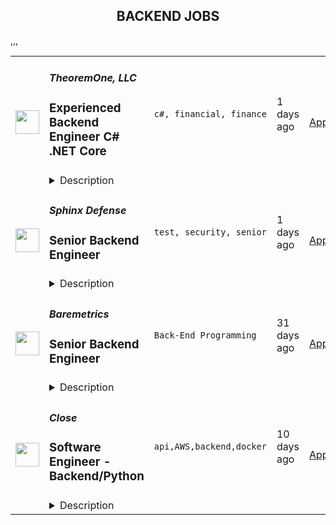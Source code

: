 <div align="center"><h2>BACKEND JOBS</h2></div><table><tr>
                <td width="100" height="100" rowspan="2">
                    <img src="https://remoteok.com/assets/img/jobs/694d358bb77f95cfc90ce5648935d77a1662156005.png" width="38px" height="auto">
                </td>
                <td width="300">
                    <h5>TheoremOne, LLC</h5>
                    <h3>
					Experienced Backend Engineer C# .NET Core				</h3>
                </td>
                <td width="300">
                    <code>c#, financial, finance</code>
                </td>
                <td width="200">
                <text>1 days ago</text>
                </td>
                <td width="100" rowspan="2">
                <a href="https://remoteOK.com/jobs/112382" align="right" target="_blank">Apply</a>
                </td>
            </tr>
            <tr>
                <td colspan="3">
                <details><summary>Description</summary>
                Join our global team of 350+ craftspeople! We are a consultancy that solves business problems by designing and building highly complex custom software for the world's leading companies. We are on a mission to dismantle the traditional consulting ecosystem and replace it with an effective framework for innovation that transforms the way businesses think about and solve problems from the inside out.WHAT YOU'LL DOAs Experienced Backend EngineerÂ  you will build greenfield and brownfield, scalable web platforms within the .NET Core environment. In addition to providing input on app architecture, you will create and review pull requests daily and engage with internal teams and directly with clients with an agile environment. You will work in small teams with a product manager, designers and other engineers to scope design and implement features.Â WHO YOU AREYou are a passionate technologist with the discipline to create and finish projects. You have opinions about your favorite open source projects, or perhaps you have contributed to some or started one of your own.Â  You are a communicator. Whether you are raising the flag within an implementation or sharing your favorite playlist in Slack, you will not shy away from letting your voice be heard.Â Â This program interacts with teams on the Pacific coast of the US. Successful candidates will have to align a portion of their day to the morning hours of the client.Unsure if your skills meet all of our requirements?Apply anyway! We would love to meet you and find out more about how your skills could add value. At TheoremOne, we value open communication and feedback. We believe that diversity of identity, perspective, and experience makes us stronger; we would love to hear your perspective too!Recording disclosureTheoremOne records interviews so that we can focus on delivering a great interview experience. If you are uncomfortable with being recorded, please let our recruiters know when they reach out to you.About TheoremOneFounded in 2007, TheoremOne LLC is a remote-first technology consulting company, globally distributed by design. We are privately-owned and committed to building a sustainable organization. Our services range from:Â -New product development-Pure R & D-Legacy modernization-Revenue generation-Process optimization-Organizational transformationIf itâs cool and engaging in technology, we are likely working on it.Customers come to us because they need to change to succeed and are looking for a solution that isn't just about technology â but also people, process, and leadership. We consult, form a diverse team of experts, and deliver strategy and execution under one roof.Consultants come to us for the autonomy, depth of project, and challenge of working with a wide range of clients across multiple platforms and industries. Our contributors are master puzzle solvers in a vast range of technologies. Benefits and Perks100% REMOTE - We're fully distributedTEAM RETREATS -Â We value our face to face interaction, so our team enjoys regular retreats (on pause due to Covid-but will kick back off when safe and compliant)EDUCATION AND CAREER GROWTH - We encourage our team to undertake any professional growth opportunities available, and we offer programs and financial assistance to achieve this!HEALTHY BODY, HEALTHY MIND - HAPPY TEAM  -Â We offer paid vacation and support healthy lifestyles through our physical fitness benefits program.COMPANYWIDE VISIBILITY - We operate in a fully transparent environment to ensure we as a company and team have full understanding of where we came from, and where we are going.HEALTHCARE & FINANCE -Â For US, UK, Canada, Spain and Brazil based full time employees; we have comprehensive benefits.#LI-RemoteÂ TheoremOne expects all team members to be honest, trustworthy, and operate with integrity. Discrimination and all unlawful harassment (including sexual harassment) in employment is not tolerated. We encourage success based on our individual merits and abilities, and all decisions regarding recruitment, hiring, promotion, compensation, employee development decisions such as training, and all other terms and conditions of employment, are based on business needs, job requirements and individual qualifications without regard to race, genetics, nationality, national origin, citizenship status, employment status, ethnicity, ethnic origin, color, creed, religion, belief, age, family or parental status, pregnancy, marital status, sex, gender, sex or gender assigned at birth, gender identity, gender expression, sexual orientation, sexual preference, romantic orientation, romantic preference, pairing orientation, pairing preference, language, lifestyle, social class, socio-economic status, political affiliation, military or veteran status, physical and mental ability, disability, hairstyle, physical features, medical condition, or any other other status protected by the laws or regulations in the locations where we operate. We oppose all forms of unlawful or unfair discrimination. TheoremOne encourages applicants of all ages. We've created a competitive rewards model for our team members around the world. TheoremOne's benefit and compensation offerings vary depending on geographic location, are subject to eligibility requirements, and may be modified from time to time. TheoremOne is an equal opportunity employer.
                </details>
                </td>
            </tr>,<tr>
                <td width="100" height="100" rowspan="2">
                    <img src="https://remoteOK.com/assets/logo-square.png" width="38px" height="auto">
                </td>
                <td width="300">
                    <h5>Sphinx Defense</h5>
                    <h3>
					Senior Backend Engineer				</h3>
                </td>
                <td width="300">
                    <code>test, security, senior</code>
                </td>
                <td width="200">
                <text>1 days ago</text>
                </td>
                <td width="100" rowspan="2">
                <a href="https://remoteOK.com/jobs/112330" align="right" target="_blank">Apply</a>
                </td>
            </tr>
            <tr>
                <td colspan="3">
                <details><summary>Description</summary>
                Sphinx is hiring a Senior Backend Engineer to join our Space  Communications team building a ground communications and  data-transport  platform for US government satellites. As a Senior Backend Engineer  you will lead the development of core  platform services, designing and  building technology to support the operations of a wide variety of US  Government satellites. You'll work as both a individual contributor and a lead for more junior engineers. Sphinx builds software to solve complex national security problems for America and its allies. Founded by engineers and technologists with deep experience across commercial and defense technology, we were frustrated by the outdated and insecure technology America's service members are forced to rely on. We're here to do better. Weâre focused on building modern, scalable products with an emphasis on using open source technologies. Expect talented, motivated, and interesting colleagues who emphasize collaboration, transparency, and individual responsibility.Â The base compensation range for this position is 160-185k/year, and includes meaningful equity ownership, profit sharing, employer 401(k) contribution, and 100% employer covered medical, dental, and vision insurance for you and your dependents. We work across time zones and are very accommodating of flexible schedules. Eligibility: The position is only open to US Citizens. This is a full time, remote (anywhere in the US) position.
                </details>
                </td>
            </tr>,<tr>
                <td width="100" height="100" rowspan="2">
                    <img src="https://wwr-pro.s3.amazonaws.com/logos/0077/5898/logo.gif" width="38px" height="auto">
                </td>
                <td width="300">
                    <h5>Baremetrics</h5>
                    <h3> Senior Backend Engineer</h3>
                </td>
                <td width="300">
                    <code>Back-End Programming</code>
                </td>
                <td width="200">
                <text>31 days ago</text>
                </td>
                <td width="100" rowspan="2">
                <a href="https://weworkremotely.com/remote-jobs/baremetrics-senior-backend-engineer-1" align="right" target="_blank">Apply</a>
                </td>
            </tr>
            <tr>
                <td colspan="3">
                <details><summary>Description</summary>
                <img src="https://we-work-remotely.imgix.net/logos/0077/5898/logo.gif?ixlib=rails-4.0.0&w=50&h=50&dpr=2&fit=fill&auto=compress" />

<p>
  <strong>Headquarters:</strong> Remote
    <br /><strong>URL:</strong> <a href="https://baremetrics.com">https://baremetrics.com</a>
</p>

<div>
<strong>Senior Backend Engineer<br></strong><br>
</div><div>$140k+<br><br>
</div><div>
<br><br>
</div><div>As a senior backend developer at <a href="https://baremetrics.com/">Baremetrics</a>, you will be working on a variety of projects from payment provider integrations and data ingestion to metrics processing and user-facing features.<br><br>
</div><div>We're a very small team with a huge bias for simplicity. You'll be working on projects, large and small, from inception to completion.<br><br>
</div><div>We approach our work with focus and purpose in an environment of trust and autonomy. When we work on a difficult problem, we take the time to think through and research the possible solutions and then write an implementation plan. Sometimes that may also include some tinkering.<br><br>
</div><div>
<strong><br>The stack you’ll use<br></strong><br>
</div><div>Baremetrics is built atop Ruby on Rails and PostgreSQL, and uses VueJS and Typescript on the frontend. You should feel comfortable exploring and learning new technologies and languages.<br><br>
</div><div>
<strong><br>The work to be done<br></strong><br>
</div><div>We have interesting engineering challenges and exciting plans for the future of the product, much of which revolves around processing and finding insights in large data sets.<br><br>
</div><div>Here are some examples of the type of problems you would work on:<br><br>
</div><ul>
<li>Implement new user-facing product features</li>
<li>Investigate metric discrepancies reported by customers and fix them at the root cause</li>
<li>Develop tooling to surface business insights across many terabytes of data</li>
<li>Mentor junior programmers</li>
</ul><div>
<strong><br>About you<br></strong><br>
</div><div>You have a strong track record of shipping great products using Ruby on Rails. You understand the language in depth. You should also be experienced in SQL query optimization and designing efficient schemas, as that's a big part of our core business logic.<br><br>
</div><div>We expect you to be self-motivated and self-directed, a strong individual contributor, and a true "manager of one".  Much of our communication happens in writing. It is important that you are a good writer and effective communicator.<br><br>
</div><div>
<strong><br>The hiring process<br></strong><br>
</div><div>There are a few stages in the hiring process. We know how nerve-racking applying for a new job can be and we want to make it as smooth and enjoyable as possible. We're looking to make an offer to someone no later than September 30.<br><br>
</div><div>
<strong>Stage 1: Initial application &amp; questions</strong> — You’ll send in your basic info and we’ll send over a few questions about your experience and skills.<br> <br>- <strong>Please send an email to allison@baremetrics.com introducing yourself and attach your resume!<br></strong><br>
</div><div>
<strong>Stage 2: Interviews</strong> — You’ll have a video interview with someone on the engineering team. You’ll then do a final video interview with our CEO to talk about company culture, benefits, perks, and the future of the company as well as to answer any questions you have.<br><br>
</div><div>
<strong>Stage 3: Job Offer</strong> — After consulting a few of your references, we’ll make an offer and hope that you’ll join the team!<br><br>
</div><div>
<strong><br>Benefits<br></strong><br>
</div><ul>
<li>Work from anywhere (we're 100% remote) but prefer a candidate that is located/works US timezones. </li>
<li>Competitive salary ($140,000+)</li>
<li>Flexible work hours</li>
<li>Full health, vision &amp; dental insurance for you and your family</li>
</ul><div>
<br><br>
</div>

<p><strong>To apply:</strong> <a href="https://weworkremotely.com/remote-jobs/baremetrics-senior-backend-engineer-1">https://weworkremotely.com/remote-jobs/baremetrics-senior-backend-engineer-1</a></p>

                </details>
                </td>
            </tr>,<tr>
                <td width="100" height="100" rowspan="2">
                    <img src="https://wwr-pro.s3.amazonaws.com/logos/0018/6411/logo.gif" width="38px" height="auto">
                </td>
                <td width="300">
                    <h5>TheoremOne, LLC</h5>
                    <h3> Senior Backend Engineer - Python</h3>
                </td>
                <td width="300">
                    <code>Back-End Programming</code>
                </td>
                <td width="200">
                <text>781 days ago</text>
                </td>
                <td width="100" rowspan="2">
                <a href="https://weworkremotely.com/remote-jobs/theoremone-llc-senior-backend-engineer-python" align="right" target="_blank">Apply</a>
                </td>
            </tr>
            <tr>
                <td colspan="3">
                <details><summary>Description</summary>
                <img src="https://we-work-remotely.imgix.net/logos/0018/6411/logo.gif?ixlib=rails-4.0.0&w=50&h=50&dpr=2&fit=fill&auto=compress" />

<p>
  <strong>Headquarters:</strong> Fully Distributed
    <br /><strong>URL:</strong> <a href="https://theorem.co/">https://theorem.co/</a>
</p>

<div>Join our global team of 350+ craftspeople! We are a consultancy that solves business problems by designing and building highly complex custom software for the world's leading companies. We are on a mission to dismantle the traditional consulting ecosystem and replace it with an effective framework for innovation that transforms the way businesses think about and solve problems from the inside out.</div><div><br></div><div>We are looking for a passionate and high experience Senior Developer to be a part of one of our cross-functional product development teams to help us build projects that delivers real value to our customers with new and improved features.</div><div><br></div><div>As Python Senior Engineer you will be taking ownership and start projects from scratch in one or more domains of our products and will work closely with other developers using cutting-edge open source frameworks, highly-available RESTful services and back-end systems.</div><div>About You</div><ul>
<li>You have a strong Python engineering background. You had the opportunity worked on project from conception to delivery.</li>
<li>You care about producing high quality solution using good engineering principles and practices.</li>
<li>You want to take ownership, break down and tackle real problems while bringing value to real users.</li>
<li>You are a great team player and communicator, you prefer over-communication rather than under-communicate</li>
<li>You are a passionate technologist with the discipline to create and finish projects. You have opinions about your favorite open source projects, or perhaps you have contributed to some or started one of your own.</li>
</ul><div><br></div><div>The technologies you and your team will work on:</div><ul><li>Python 3.6+, FaspAPI, pandas, SQLAlchemy, Alembic, PostgreSQL, requests, loguru</li></ul><div>Required Qualifications</div><ul>
<li>5+ years of experience building clean, maintainable, and well-tested code</li>
<li>You feel comfortable working with modern python technologies like FastAPI, Requests, etc.</li>
<li>Working experience with FastAPI or other python frameworks</li>
<li>Working experience with MongoDB or Postgres or MySQL, writing efficient queries, data modeling</li>
<li>Previous experience collaborating on highly distributed teams</li>
<li>Previous experience working within an Agile/Scrum environment.</li>
<li>Possess a strong and reliable internet connection.</li>
</ul><div>You will be successful when</div><ul>
<li>You are able to hit the ground running within your area of expertise and are not afraid of challenges outside of it</li>
<li>Thrive on collaborating with other team members and across disciplines</li>
<li>You are happy to receive feedback and see it as an opportunity for reflection and improvement </li>
<li>You are always learning - Whether you are learning to help your team and customer work through new concepts and technology </li>
<li>You are astute, you know when to push an issue and when to let things lie</li>
<li>You are friendly - you reach out to your teammates even if they aren’t on your project team</li>
<li>You can work through ambiguity - you aren’t shy about asking questions to gain clarity</li>
<li>Entrepreneurial and intrapreneurial - always on the lookout for new opportunities to improve the company externally and internally</li>
</ul>

<p><strong>To apply:</strong> <a href="https://weworkremotely.com/remote-jobs/theoremone-llc-senior-backend-engineer-python">https://weworkremotely.com/remote-jobs/theoremone-llc-senior-backend-engineer-python</a></p>

                </details>
                </td>
            </tr>,<tr>
                <td width="100" height="100" rowspan="2">
                    <img src="https://remotive.com/job/1368348/logo" width="38px" height="auto">
                </td>
                <td width="300">
                    <h5>Close</h5>
                    <h3>Backend Engineering Manager</h3>
                </td>
                <td width="300">
                    <code>AWS,backend,business intelligence,docker</code>
                </td>
                <td width="200">
                <text>10 days ago</text>
                </td>
                <td width="100" rowspan="2">
                <a href="https://remotive.com/remote-jobs/software-dev/backend-engineering-manager-1368348" align="right" target="_blank">Apply</a>
                </td>
            </tr>
            <tr>
                <td colspan="3">
                <details><summary>Description</summary>
                <p style="margin: 0px; padding: 0px; color: #555659; white-space: pre-wrap;"><span style="font-weight: bold; -webkit-font-smoothing: subpixel-antialiased; background-color: inherit;">ABOUT US</span></p>
<p style="margin: 0px; padding: 0px; color: #555659; white-space: pre-wrap;">At <a class="postings-link" href="https://close.com/" rel="nofollow" style="color: #969799; text-decoration: underline;"><u style="background-color: inherit;">Close</u></a>, we're building the sales communication platform of the future. With our roots as the very first sales CRM to include built-in calling, we're leading the industry toward eliminating manual processes and helping companies to close more deals (faster). Since our founding in 2013, we've grown to become a profitable, 100% globally distributed team of 50+ high-performing, happy people that are dedicated to building a product our customers love.</p>
<p> </p>
<p style="margin: 0px; padding: 0px; color: #555659; white-space: pre-wrap;">Our backend <a class="postings-link" href="https://stackshare.io/close-crm/close" rel="nofollow" style="color: #969799; text-decoration: underline;"><u style="background-color: inherit;">tech stack</u></a> currently consists primarily of Python Flask web apps with our <a class="postings-link" href="https://github.com/closeio/tasktiger" rel="nofollow" style="color: #969799; text-decoration: underline;"><u style="background-color: inherit;">TaskTiger</u></a> scheduler handling many of the backend asynchronous task processing chores. Our data stores include MongoDB, PostgreSQL, Elasticsearch, and Redis. The underlying infrastructure runs on AWS using a combination of managed services like EKS, MSK, RDS and ElasticCache and non-managed services running on EC2 instances. All of our compute runs through CI/CD pipelines that build Docker images, run automated tests and deploy to our Kubernetes clusters. Our backend primarily serves a well-documented <a class="postings-link" href="https://developer.close.com/" rel="nofollow" style="color: #969799; text-decoration: underline;"><u style="background-color: inherit;">public API</u></a> that our front-end JavaScript app consumes. Our infrastructure is heavily automated using AWS tools, Terraform, and Ansible.</p>
<p> </p>
<p style="margin: 0px; padding: 0px; color: #555659; white-space: pre-wrap;">We ❤️ open sourcing our code and ideas on <a class="postings-link" href="https://github.com/closeio" rel="nofollow" style="color: #969799; text-decoration: underline;">our GitHub</a> and on <a class="postings-link" href="https://making.close.com/" rel="nofollow" style="color: #969799; text-decoration: underline;">The Making of Close</a>, our behind-the-scenes Product &amp; Engineering blog. Check out our projects like <a class="postings-link" href="https://github.com/closeio/socketshark" rel="nofollow" style="color: #969799; text-decoration: underline;"><u style="background-color: inherit;">SocketShark</u></a>, <a class="postings-link" href="https://github.com/closeio/tasktiger" rel="nofollow" style="color: #969799; text-decoration: underline;"><u style="background-color: inherit;">TaskTiger</u></a>, <a class="postings-link" href="https://github.com/closeio/limitlion" rel="nofollow" style="color: #969799; text-decoration: underline;"><u style="background-color: inherit;">LimitLion</u></a> and <a class="postings-link" href="https://github.com/closeio/ciso8601" rel="nofollow" style="color: #969799; text-decoration: underline;"><u style="background-color: inherit;">ciso8601</u></a>.</p>
<p> </p>
<p style="margin: 0px; padding: 0px; color: #555659; white-space: pre-wrap;"><span style="font-weight: bold; -webkit-font-smoothing: subpixel-antialiased; background-color: inherit;">ABOUT YOU</span></p>
<p style="margin: 0px; padding: 0px; color: #555659; white-space: pre-wrap;">We're looking for a full-time Engineering Manager to join our core Product &amp; Engineering Team who has significant experience building, managing, and monitoring backend services at scale. You should be comfortable working in a fast-paced environment with a medium-sized, talented team where you're supported in your efforts to grow professionally. You are able to manage your time well, communicate effectively, and collaborate in a fully distributed team.</p>
<p> </p>
<p style="margin: 0px; padding: 0px; color: #555659; white-space: pre-wrap;">Reporting to the Director of Backend Engineering, you will lead a small team of Python engineers, helping them solve technical challenges, project planning and providing other support as needed to help them build our backend services. Your team will split its time working on a combination of (a) general backend projects to improve our product, and (b) specific focus areas assigned to your team.</p>
<p> </p>
<p style="margin: 0px; padding: 0px;"><span style="color: #555659;"><span style="white-space: pre-wrap;"><strong>Areas of focus...</strong></span></span></p>
<ul style="margin-left: 2em; padding-left: 0px; color: #555659; white-space: pre-wrap;">
<li style="margin: 0px; padding: 0px;">Data storage systems including traditional SQL and NoSQL databases as well as advanced indexing/searching technologies (Mongo, PostgreSQL, Elasticsearch)</li>
<li style="margin: 0px; padding: 0px;">Reporting and Business Intelligence systems (custom implementations using Elasticsearch plugins, SQL window functions and other analytical techniques)</li>
<li style="margin: 0px; padding: 0px;">Messaging and queuing systems (Kafka, Redis, PostgreSQL)</li>
<li style="margin: 0px; padding: 0px;">Batch/Async job processing frameworks (<a class="postings-link" href="https://github.com/closeio/tasktiger" rel="nofollow" style="color: #969799; text-decoration: underline;">TaskTiger</a>)</li>
</ul>
<p><span style="color: #555659;"><span style="white-space: pre-wrap;"> </span></span></p>
<p><span style="color: #555659;"><span style="white-space: pre-wrap;"><strong>Key responsibilities:</strong></span><br></span></p>
<ul style="margin-left: 2em; padding-left: 0px; color: #555659; white-space: pre-wrap;">
<li style="margin: 0px; padding: 0px;">Manage and grow a team of 4-8 mostly senior Python software engineers, support them through 1:1s and continuous feedback, and support their career growth.</li>
<li style="margin: 0px; padding: 0px;">Help manage our software development cycles by supporting prioritizing, speccing, and building features (our process is loosely based on <a class="postings-link" href="https://basecamp.com/shapeup" rel="nofollow" style="color: #969799; text-decoration: underline;">Shape Up</a>). </li>
<li style="margin: 0px; padding: 0px;">Work with other Close teams to communicate changes, gather requirements, and maintain open communication across our organization.</li>
<li style="margin: 0px; padding: 0px;">Develop a roadmap for their team’s focus areas and set goals to work towards that plan.</li>
<li style="margin: 0px; padding: 0px;">Help tune our engineering processes to allow us to scale and continue shipping high quality software.</li>
<li style="margin: 0px; padding: 0px;">Promote delegating responsibilities across their team and sharing knowledge whenever possible (check out our <a class="postings-link" href="https://making.close.com/" rel="nofollow" style="color: #969799; text-decoration: underline;">engineering blog</a> for examples of sharing).</li>
<li style="margin: 0px; padding: 0px;">Help maintain our public and private <a class="postings-link" href="https://github.com/closeio" rel="nofollow" style="color: #969799; text-decoration: underline;">GitHub repos</a> by managing issues and projects to categorize, prioritize, and plan future work.</li>
<li style="margin: 0px; padding: 0px;">This position is primarily a management role but the candidate should be comfortable with coding efforts like PR reviews, bug fixes, and other coding activities outside of critical path development efforts.</li>
</ul>
<p><span style="color: #555659;"><span style="white-space: pre-wrap;"> </span></span></p>
<p><span style="color: #555659;"><span style="white-space: pre-wrap;"><strong> You should...</strong></span><br></span></p>
<ul style="margin-left: 2em; padding-left: 0px; color: #555659; white-space: pre-wrap;">
<li style="margin: 0px; padding: 0px;">Have 2+ years leading a software engineering team.</li>
<li style="margin: 0px; padding: 0px;">Have 4+ years of senior software engineering experience (Senior experience in other languages is acceptable but working knowledge of Python is required).</li>
<li style="margin: 0px; padding: 0px;">Have a strong interest and ideally significant experience in backend technologies like databases, async job processing, messaging systems, indexing/search systems, web frameworks, etc. </li>
<li style="margin: 0px; padding: 0px;">Be detail-oriented, organized, and great at oral/written communication.</li>
<li style="margin: 0px; padding: 0px;">Be self-motivated and comfortable with responsibility.</li>
<li style="margin: 0px; padding: 0px;">Be growth minded and want to help improve our processes, scale teams, and take other actions that significantly improve our productivity and quality.</li>
<li style="margin: 0px; padding: 0px;">Be located in the Americas or in a European/African time zone. We have regular Zoom meetings with team members throughout these time zones.</li>
</ul>
<p><span style="color: #555659;"><span style="white-space: pre-wrap;"> </span></span></p>
<p><span style="color: #555659;"><span style="white-space: pre-wrap;"><strong>Why Close? </strong></span><br></span></p>
<ul style="margin-left: 2em; padding-left: 0px; color: #555659; white-space: pre-wrap;">
<li style="margin: 0px; padding: 0px;"><a class="postings-link" href="https://www.youtube.com/watch?v=ZbyGnLhtj0o&amp;feature=youtu.be" rel="nofollow" style="color: #969799; text-decoration: underline;">Culture video</a> 💚</li>
<li style="margin: 0px; padding: 0px;">100% remote company <em>(we believe in trust and autonomy)</em></li>
<li style="margin: 0px; padding: 0px;">Choose between working 5 days/wk (standard full-time) or 4 days/wk @ 80% pay</li>
<li style="margin: 0px; padding: 0px;"><a class="postings-link" href="https://www.youtube.com/watch?v=gKjyXMz-q-Q&amp;feature=youtu.be" rel="nofollow" style="color: #969799; text-decoration: underline;">Annual team retreats</a> ✈️</li>
<li style="margin: 0px; padding: 0px;">Quarterly virtual summits</li>
<li style="margin: 0px; padding: 0px;">5 weeks PTO + Winter Holiday Break</li>
<li style="margin: 0px; padding: 0px;">2 additional PTO days every year with the company</li>
<li style="margin: 0px; padding: 0px;">1 month paid sabbatical every 5 years</li>
<li style="margin: 0px; padding: 0px;">Co-working stipend</li>
<li style="margin: 0px; padding: 0px;">Paid parental leave</li>
<li style="margin: 0px; padding: 0px;">Medical, Dental, Vision with HSA option (US residents)</li>
<li style="margin: 0px; padding: 0px;">401k matching at 6% (US residents)</li>
<li style="margin: 0px; padding: 0px;">Dependent care FSA (US residents)</li>
<li style="margin: 0px; padding: 0px;">Contributor to <a class="postings-link" href="https://stripe.com/climate" rel="nofollow" style="color: #969799; text-decoration: underline;">Stripe's climate</a> initiative 🌍 ❤️ </li>
<li style="margin: 0px; padding: 0px;"><a class="postings-link" href="https://close.io/about/" rel="nofollow" style="color: #969799; text-decoration: underline;">Our story and team</a> 🚀</li>
</ul>
<p><span style="color: #555659;"><span style="white-space: pre-wrap;"> </span></span></p>
<p style="margin: 0px; padding: 0px; color: #555659; white-space: pre-wrap;">At Close, everyone has a voice. We encourage transparency and practice a mature approach to the work-place. In general, we don’t have strict policies, we have guidelines. Work/life harmony is an important part of our business - we believe you bring your best to work when you practice self-care (whatever that looks like for you).  </p>
<p> </p>
<p style="margin: 0px; padding: 0px; color: #555659; white-space: pre-wrap;">We come from 16 countries located in 5 of the 7 continents -- looking at you Antarctica and Australia ;-) ….. We’re a collection of talented humans rich in diverse backgrounds, lifestyles, and cultures. Every year we meet up somewhere around the world to spend time with one another. These gatherings are an opportunity to strengthen the social fiber of our global community.</p>
<p> </p>
<p style="margin: 0px; padding: 0px; color: #555659; white-space: pre-wrap;">Our team is growing in more ways than one - we’ve recently launched 17 babies (and counting!). Unanimously, our favorite and most impactful value is “Build a house you want to live in.” We strive to make decisions that are authentic for our people and help our customers become more successful.</p>
<p> </p>
<p style="margin: 0px; padding: 0px; color: #555659; white-space: pre-wrap;"><em>Our application process was designed to promote equitable and unbiased hiring practices. We ask a small series of questions that are similar to what would be asked in the first interview. This helps us learn more about you right from the start so please be sure to answer each question thoughtfully. All applications are reviewed internally by one of our team members; a qualified application undergoes a second review by the hiring manager to determine whether a call is scheduled. Regardless of fit, you will hear back from us letting you know if we'll be moving forward.</em></p>
<img src="https://remotive.com/job/track/1368348/blank.gif?source=public_api" alt=""/>
                </details>
                </td>
            </tr>,<tr>
                <td width="100" height="100" rowspan="2">
                    <img src="https://remotive.com/job/1368332/logo" width="38px" height="auto">
                </td>
                <td width="300">
                    <h5>Close</h5>
                    <h3>Software Engineer - Backend/Python</h3>
                </td>
                <td width="300">
                    <code>api,AWS,backend,docker</code>
                </td>
                <td width="200">
                <text>10 days ago</text>
                </td>
                <td width="100" rowspan="2">
                <a href="https://remotive.com/remote-jobs/software-dev/software-engineer-backend-python-1368332" align="right" target="_blank">Apply</a>
                </td>
            </tr>
            <tr>
                <td colspan="3">
                <details><summary>Description</summary>
                <p><strong> About Us </strong></p>
<p>At <a href="https://close.com/" rel="nofollow">Close</a>, we're building the sales communication platform of the future. With our roots as the very first sales CRM to include built-in calling, we're leading the industry toward eliminating manual processes and helping companies to close more deals(faster). Since our founding in 2013, we've grown to become a profitable, 100% globally distributed team of 50+ high-performing, happy people that are dedicated to building a product our customers love. </p>
<p> </p>
<p> Our backend <a href="https://stackshare.io/close-crm/close" rel="nofollow">tech stack</a> currently consists of Python Flask web apps with our <a href="https://github.com/closeio/tasktiger" rel="nofollow">TaskTiger</a> scheduler handling many of the backend asynchronous task processing chores. Our data stores include MongoDB, Postgres, Elasticsearch, and Redis. The underlying infrastructure runs on AWS using a combination of managed services like RDS and ElasticCache and non-managed services running on EC2 instances. All of our compute runs through CI/CD pipelines that build Docker images, run automated tests and deploy to our Kubernetes clusters. Our backend primarily serves a well-documented <a href="https://developer.close.com/" rel="nofollow">public API</a> that our front-end JavaScript app consumes. Our infrastructure is heavily automated using AWS tools, Terraform, and Ansible. </p>
<p> </p>
<p> We open sourcing our code and ideas on <a href="https://github.com/closeio" rel="nofollow">our GitHub</a> and on <a href="https://making.close.com" rel="nofollow">The Making of Close</a>, our behind-the-scenes Product &amp; Engineering blog.Check out our projects like <a href="https://github.com/closeio/socketshark" rel="nofollow">SocketShark</a>, <a href="https://github.com/closeio/tasktiger" rel="nofollow">TaskTiger</a>, <a href="https://github.com/closeio/limitlion" rel="nofollow">LimitLion</a> and <a href="https://github.com/closeio/ciso8601" rel="nofollow">ciso8601</a>. </p>
<p><br><br></p>
<p><strong>About You </strong></p>
<p>We're looking for an experienced full-time (or part-time) Software Engineer to join our engineering team. Someone who has a solid understanding of web technologies and wants to help design, implement, launch, and scale major systems and user-facing features. </p>
<p> </p>
<p>You should have senior level experience (~5 years) building modern back-end systems, with at least 3 years of that experience using Python. </p>
<p> </p>
<p>You have hands on production experience woking with MongoDB, PostgreSQL, Elasticsearch, or similar data stores. You have significant experience designing, scaling, debugging, and optimizing systems to make them fast and reliable. You have experience participating in code reviews and providing overall code quality suggestions to help maintain the structure and quality of the codebase. You care about the craftsmanship of the code and systems you produce. </p>
<p> </p>
<p>You’re comfortable working in a fast-paced environment with a small and talented team where you're supported in your efforts to grow professionally. You are able to manage your time well, communicate effectively and collaborate in a fully distributed team. </p>
<p> </p>
<p>You are located in an American or European time zone. </p>
<p><br><br></p>
<p><strong>Bonus points if you have...</strong></p>
<ul style="margin-left: 2em; padding-left: 0px; color: #555659; white-space: pre-wrap;">
<li style="margin: 0px; padding: 0px;">Contributed open source code related to our tech stack</li>
<li style="margin: 0px; padding: 0px;">Led small project teams building and launching features</li>
<li style="margin: 0px; padding: 0px;">Built B2B SaaS products</li>
<li style="margin: 0px; padding: 0px;">Experience with sales or sales tools</li>
</ul>
<p> </p>
<p><span style="color: #555659;"><strong><span style="white-space: pre-wrap;">Come help us with projects like...</span><br></strong></span></p>
<ul style="margin-left: 2em; padding-left: 0px; color: #555659; white-space: pre-wrap;">
<li style="margin: 0px; padding: 0px;">Conceiving, designing, building, and launching new user-facing features</li>
<li style="margin: 0px; padding: 0px;">Improving the performance and scalability of our GraphQL and <a class="postings-link" href="https://developer.close.com/" rel="nofollow" style="color: #969799; text-decoration: underline;">REST</a> API.</li>
<li style="margin: 0px; padding: 0px;">Improving how we <a class="postings-link" href="https://close.com/emailing/" rel="nofollow" style="color: #969799; text-decoration: underline;">sync</a> millions of sales emails and calendar events each month</li>
<li style="margin: 0px; padding: 0px;">Working with Twilio's API, WebSockets, and WebRTC to improve our <a class="postings-link" href="https://close.com/calling/" rel="nofollow" style="color: #969799; text-decoration: underline;">calling features</a></li>
<li style="margin: 0px; padding: 0px;">Building user-facing analytics features that provide actionable insights based on sales activity data</li>
<li style="margin: 0px; padding: 0px;">Improving our Elasticsearch-backed powerful <a class="postings-link" href="https://close.com/search/" rel="nofollow" style="color: #969799; text-decoration: underline;">search features</a></li>
<li style="margin: 0px; padding: 0px;">Improving our internal messaging infrastructure using streaming technologies like Kafka and Redis </li>
<li style="margin: 0px; padding: 0px;">Building new and enhancing existing integrations with other SaaS platforms like Google’s G Suite, Zapier, and Web Conferencing providers</li>
</ul>
<p> </p>
<p><span style="color: #555659;"><span style="white-space: pre-wrap;"><strong>Why work with us?</strong></span><br></span></p>
<ul style="margin-left: 2em; padding-left: 0px; color: #555659; white-space: pre-wrap;">
<li style="margin: 0px; padding: 0px;"><a class="postings-link" href="https://www.youtube.com/watch?v=ZbyGnLhtj0o&amp;feature=youtu.be" rel="nofollow" style="color: #969799; text-decoration: underline;">Culture video</a> 💚</li>
<li style="margin: 0px; padding: 0px;">100% remote company <em>(we believe in trust and autonomy)</em></li>
<li style="margin: 0px; padding: 0px;">Choose between working 5 days/wk (standard full-time) or 4 days/wk @ 80% pay</li>
<li style="margin: 0px; padding: 0px;"><a class="postings-link" href="https://www.youtube.com/watch?v=gKjyXMz-q-Q&amp;feature=youtu.be" rel="nofollow" style="color: #969799; text-decoration: underline;">Annual team retreats</a> ✈️</li>
<li style="margin: 0px; padding: 0px;">Quarterly virtual summits</li>
<li style="margin: 0px; padding: 0px;">5 weeks PTO + Winter Holiday Break</li>
<li style="margin: 0px; padding: 0px;">2 additional PTO days every year with the company</li>
<li style="margin: 0px; padding: 0px;">1 month paid sabbatical every 5 years</li>
<li style="margin: 0px; padding: 0px;">Co-working stipend</li>
<li style="margin: 0px; padding: 0px;">Paid parental leave</li>
<li style="margin: 0px; padding: 0px;">Medical, Dental, Vision with HSA option (US residents)</li>
<li style="margin: 0px; padding: 0px;">401k matching at 6% (US residents)</li>
<li style="margin: 0px; padding: 0px;">Dependent care FSA (US residents)</li>
<li style="margin: 0px; padding: 0px;">Contributor to <a class="postings-link" href="https://stripe.com/climate" rel="nofollow" style="color: #969799; text-decoration: underline;">Stripe's climate</a> initiative 🌍❤️ </li>
<li style="margin: 0px; padding: 0px;"><a class="postings-link" href="https://close.io/about/" rel="nofollow" style="color: #969799; text-decoration: underline;">Our story and team</a> 🚀</li>
</ul>
<p> </p>
<p>At Close, everyone has a voice. We encourage transparency and practice a mature approach to the work-place. In general, we don’t have strict policies, we have guidelines. Work/life harmony is an important part of our business - we believe you bring your best to work when you practice self-care (whatever that looks like for you).   </p>
<p> </p>
<p>We come from 16 countries located in 5 of the 7 continents -- looking at you Antarctica and Australia ;-) ….. We’re a collection of talented humans rich in diverse backgrounds, lifestyles, and cultures. Every year we meet up somewhere around the world to spend time with one another. These gatherings are an opportunity to strengthen the social fiber of our global community. </p>
<p> </p>
<p>Our team is growing in more ways than one - we’ve recently launched 17 babies (and counting!). Unanimously, our favorite and most impactful value is “Build a house you want to live in.” We strive to make decisions that are authentic for our people and help our customers become more successful. </p>
<p> </p>
<p><em>Our application process was designed to promote equitable and unbiased hiring practices. We ask a small series of questions that are similar to what would be asked in the first interview. This helps us learn more about you right from the start so please be sure to answer each question thoughtfully. Each application will receive two screens by two different reviewers. Regardless of fit, you will hear back from us letting you know if we'll be moving forward. </em></p>
<img src="https://remotive.com/job/track/1368332/blank.gif?source=public_api" alt=""/>
                </details>
                </td>
            </tr></table>